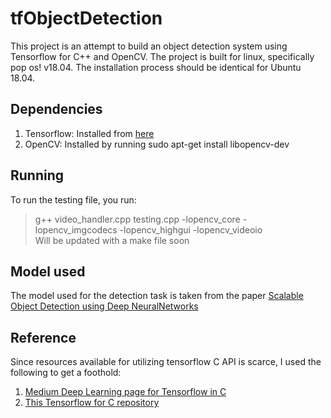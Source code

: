 # tfObjectDetection
This project is an attempt to build an object detection system using Tensorflow for C++ and OpenCV. The project is built for linux, specifically pop os! v18.04. The installation process should be identical for Ubuntu 18.04. 


## Dependencies
1. Tensorflow: Installed from [here](https://www.tensorflow.org/install/lang_c)
2. OpenCV: Installed by running sudo apt-get install libopencv-dev


## Running
To run the testing file, you run:<br/>
> g++ video_handler.cpp testing.cpp -lopencv_core -lopencv_imgcodecs -lopencv_highgui -lopencv_videoio  
Will be updated with a make file soon

## Model used
The model used for the detection task is taken from the paper [Scalable Object Detection using Deep NeuralNetworks](https://arxiv.org/abs/1312.2249)

## Reference
Since resources available for utilizing tensorflow C API is scarce, I used the following to get a foothold:  
1. [Medium Deep Learning page for Tensorflow in C](https://medium.com/@danishshres/single-shot-detection-using-tensorflow-c-api-edfe5d9942a4)
2. [This Tensorflow for C repository](https://github.com/rky0930/tf_c_api)


